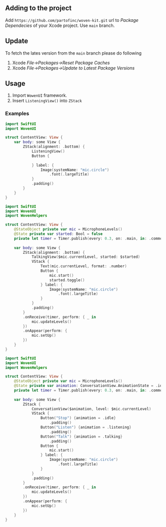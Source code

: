 
## Adding to the project

Add `https://github.com/partofinc/woven-kit.git` url to *Package Dependecies* of your Xcode project. Use `main` branch.

## Update

To fetch the lates version from the `main` branch please do following
1. Xcode *File->Packages->Reset Package Caches*
2. Xcode *File->Packages->Update to Latest Package Versions*

## Usage

1. Import `WowenUI` framework.
2. Insert `ListeningView()` into `ZStack`

### Examples

```Swift
import SwiftUI
import WovenUI

struct ContentView: View {
    var body: some View {
        ZStack(alignment: .bottom) {
            ListeningView()
            Button {
                
            } label: {
                Image(systemName: "mic.circle")
                    .font(.largeTitle)
            }
            .padding()
        }
    }
}
```

```Swift
import SwiftUI
import WovenUI
import WovenHelpers

struct ContentView: View {
    @StateObject private var mic = MicrophoneLevels()
    @State private var started: Bool = false
    private let timer = Timer.publish(every: 0.3, on: .main, in: .common).autoconnect()
    
    var body: some View {
        ZStack(alignment: .bottom) {
            TalkingView($mic.currentLevel, started: $started)
            VStack {
                Text(mic.currentLevel, format: .number)
                Button {
                    mic.start()
                    started.toggle()
                } label: {
                    Image(systemName: "mic.circle")
                        .font(.largeTitle)
                }
            }
            .padding()
        }
        .onReceive(timer, perform: { _ in
            mic.updateLevels()
        })
        .onAppear(perform: {
            mic.setUp()
        })
    }
}
```
```Swift
import SwiftUI
import WovenUI
import WovenHelpers

struct ContentView: View {
    @StateObject private var mic = MicrophoneLevels()
    @State private var animation: ConversationView.AnimationState = .idle
    private let timer = Timer.publish(every: 0.3, on: .main, in: .common).autoconnect()
    
    var body: some View {
        ZStack {
            ConversationView($animation, level: $mic.currentLevel)
            VStack {
                Button("Stop") {animation = .idle}
                    .padding()
                Button("Listen") {animation = .listening}
                    .padding()
                Button("Talk") {animation = .talking}
                    .padding()
                Button {
                    mic.start()
                } label: {
                    Image(systemName: "mic.circle")
                        .font(.largeTitle)
                }
            }
            .padding()
        }
        .onReceive(timer, perform: { _ in
            mic.updateLevels()
        })
        .onAppear(perform: {
            mic.setUp()
        })
    }
}
```
